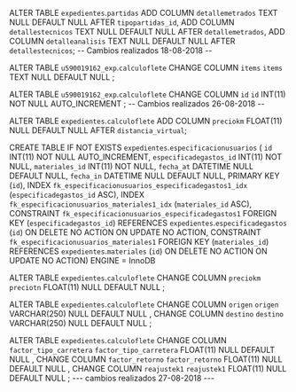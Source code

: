ALTER TABLE `expedientes`.`partidas` 
ADD COLUMN `detallemetrados` TEXT NULL DEFAULT NULL AFTER `tipopartidas_id`,
ADD COLUMN `detallestecnicos` TEXT NULL DEFAULT NULL AFTER `detallemetrados`,
ADD COLUMN `detalleanalisis` TEXT NULL DEFAULT NULL AFTER `detallestecnicos`;
-- Cambios realizados 18-08-2018 --

ALTER TABLE `u590019162_exp`.`calculoflete` 
CHANGE COLUMN `items` `items` TEXT NULL DEFAULT NULL ;

ALTER TABLE `u590019162_exp`.`calculoflete` 
CHANGE COLUMN `id` `id` INT(11) NOT NULL AUTO_INCREMENT ;
-- Cambios realizados 26-08-2018 --


ALTER TABLE `expedientes`.`calculoflete` 
ADD COLUMN `preciokm` FLOAT(11) NULL DEFAULT NULL AFTER `distancia_virtual`;

CREATE TABLE IF NOT EXISTS `expedientes`.`especificacionusuarios` (
  `id` INT(11) NOT NULL AUTO_INCREMENT,
  `especificadegastos_id` INT(11) NOT NULL,
  `materiales_id` INT(11) NOT NULL,
  `fecha_at` DATETIME NULL DEFAULT NULL,
  `fecha_in` DATETIME NULL DEFAULT NULL,
  PRIMARY KEY (`id`),
  INDEX `fk_especificacionusuarios_especificadegastos1_idx` (`especificadegastos_id` ASC),
  INDEX `fk_especificacionusuarios_materiales1_idx` (`materiales_id` ASC),
  CONSTRAINT `fk_especificacionusuarios_especificadegastos1`
    FOREIGN KEY (`especificadegastos_id`)
    REFERENCES `expedientes`.`especificadegastos` (`id`)
    ON DELETE NO ACTION
    ON UPDATE NO ACTION,
  CONSTRAINT `fk_especificacionusuarios_materiales1`
    FOREIGN KEY (`materiales_id`)
    REFERENCES `expedientes`.`materiales` (`id`)
    ON DELETE NO ACTION
    ON UPDATE NO ACTION)
ENGINE = InnoDB

ALTER TABLE `expedientes`.`calculoflete` 
CHANGE COLUMN `preciokm` `preciotn` FLOAT(11) NULL DEFAULT NULL ;

ALTER TABLE `expedientes`.`calculoflete` 
CHANGE COLUMN `origen` `origen` VARCHAR(250) NULL DEFAULT NULL ,
CHANGE COLUMN `destino` `destino` VARCHAR(250) NULL DEFAULT NULL ;

ALTER TABLE `expedientes`.`calculoflete` 
CHANGE COLUMN `factor_tipo_carretera` `factor_tipo_carretera` FLOAT(11) NULL DEFAULT NULL ,
CHANGE COLUMN `factor_retorno` `factor_retorno` FLOAT(11) NULL DEFAULT NULL ,
CHANGE COLUMN `reajustek1` `reajustek1` FLOAT(11) NULL DEFAULT NULL ;
--- cambios realizados 27-08-2018 ---